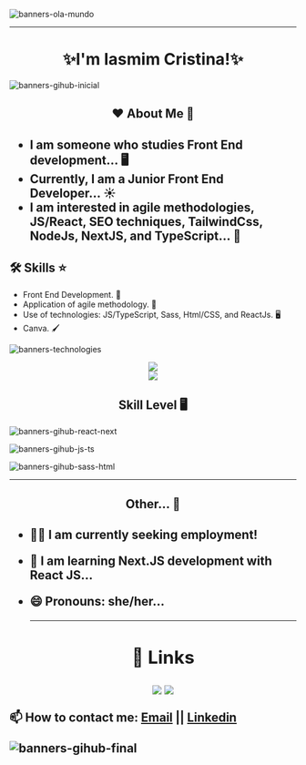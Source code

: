 

![banners-ola-mundo](https://github.com/IasmimCristina/IasmimCristina/assets/100351576/3a7d00da-aa18-4b03-9349-88da3edc1cae)




***

<h1 align="center">✨I'm Iasmim Cristina!✨</h1>


![banners-gihub-inicial](https://github.com/IasmimCristina/IasmimCristina/assets/100351576/3f7430cc-e889-43d5-83e1-b25870a0b0bc)


<h2 align="center"> ❤️ About Me 💙 <h2>

  
- I am someone who studies Front End development... 🖥️
- Currently, I am a Junior Front End Developer... ☀️
- I am interested in agile methodologies, JS/React, SEO techniques, TailwindCss, NodeJs, NextJS, and TypeScript... 💨

## 🛠 Skills ⭐


- Front End Development. 👥
- Application of agile methodology. 💨
- Use of technologies: JS/TypeScript, Sass, Html/CSS, and ReactJs. 🖥️
- Canva. 🖌️

  
![banners-technologies](https://github.com/IasmimCristina/IasmimCristina/assets/100351576/0e75bd50-ea3d-4028-95fe-5ce252f3e1c6)


  <div align="center">
    
   <a href="https://github.com/anuraghazra/github-readme-stats">
  <img align="center" src="https://github-readme-stats.vercel.app/api/top-langs/?username=IasmimCristina&layout=donut&theme=moltack" />
</a> 
   <div align="center">
  <a href="https://github.com/anuraghazra/github-readme-stats">
  <img align="center" src="https://github-readme-stats.vercel.app/api?username=IasmimCristina&show_icons=true&theme=moltack" />
</a>
  </div> 
  </div>
  



<h2 align="center">Skill Level 🖥️</h2>

  
![banners-gihub-react-next](https://github.com/IasmimCristina/IasmimCristina/assets/100351576/ef0af2d9-b024-40ad-a30c-fca21ce10dd3)

![banners-gihub-js-ts](https://github.com/IasmimCristina/IasmimCristina/assets/100351576/3899ce86-f18a-4f1a-af1b-c2d695eb420d)


![banners-gihub-sass-html](https://github.com/IasmimCristina/IasmimCristina/assets/100351576/e8a47f37-e22a-46ac-bdea-dea63371e2cc)



***

  

<h2 align="center"> Other... 👀 <h2>

- 👩‍💻 I am currently seeking employment!

- 🧠 I am learning Next.JS development with React JS...

- 😄 Pronouns: she/her...



 

 
  ***
  


  <h2 align= "center"> 🔗 Links </h2>
  
  <div align="center">   
  <a href = "mailto:iaasmimcristinaa@gmail.com"><img src="https://img.shields.io/badge/Gmail-D14836?style=for-the-badge&logo=gmail&logoColor=white" target="_blank"></a>
  <a href="https://www.linkedin.com/in/ias-cristina" target="_blank"><img src="https://img.shields.io/badge/-LinkedIn-%230077B5?style=for-the-badge&logo=linkedin&logoColor=white" target="_blank"></a>  
</div>

 
📫 How to contact me: <a href ="mailto:iaasmimcristinaa@gmail.com">Email</a>   || <a href="https://www.linkedin.com/in/ias-cristina" target="_blank">Linkedin</a> 


 ![banners-gihub-final](https://user-images.githubusercontent.com/100351576/198038339-d9340ff7-a650-4065-ac79-4a22b4f64f2b.gif)




